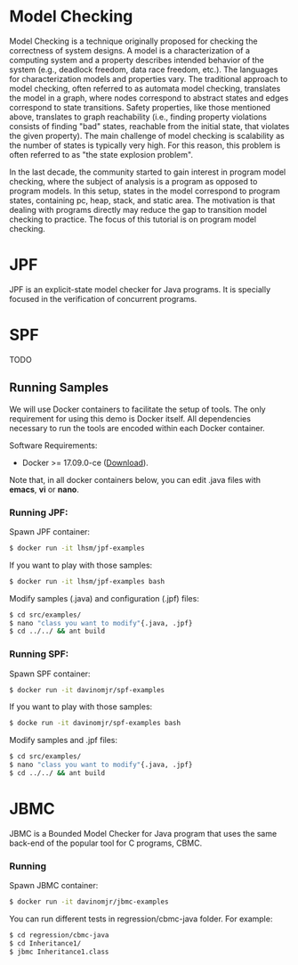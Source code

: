 # Model Checking

Model Checking is a technique originally proposed for checking the correctness of system designs. A model is a characterization of a computing system and a property describes intended behavior of the system (e.g., deadlock freedom, data race freedom, etc.).  The languages for characterization models and properties vary. The traditional approach to model checking, often referred to as automata model checking, translates the model in a graph, where nodes correspond to abstract states and edges correspond to state transitions. Safety properties, like those mentioned above, translates to graph reachability (i.e., finding property violations consists of finding "bad" states, reachable from the initial state, that violates the given property). The main challenge of model checking is scalability as the number of states is typically very high.  For this reason, this problem is often referred to as "the state explosion problem".

In the last decade, the community started to gain interest in program model checking, where the subject of analysis is a program as opposed to program models. In this setup, states in the model correspond to program states, containing pc, heap, stack, and static area. The motivation is that dealing with programs directly may reduce the gap to transition model checking to practice. The focus of this tutorial is on program model checking.

# JPF

JPF is an explicit-state model checker for Java programs.  It is specially focused in the verification of concurrent programs.

# SPF

TODO

## Running Samples

We will use Docker containers to facilitate the setup of tools.  The only requirement for using this demo is Docker itself.  All dependencies necessary to run the tools are encoded within each Docker container.

Software Requirements:
- Docker >= 17.09.0-ce ([Download](https://store.docker.com/search?offering=enterprise&type=edition)).

Note that, in all docker containers below, you can edit .java files with **emacs**, **vi** or **nano**.

### Running JPF:

Spawn JPF container:
```bash
$ docker run -it lhsm/jpf-examples
```

If you want to play with those samples:
```bash
$ docker run -it lhsm/jpf-examples bash
```

Modify samples (.java) and configuration (.jpf) files:
```bash
$ cd src/examples/
$ nano "class you want to modify"{.java, .jpf}
$ cd ../../ && ant build
```

### Running SPF:

Spawn SPF container:
```bash
$ docker run -it davinomjr/spf-examples
```

If you want to play with those samples:
```bash
$ docke run -it davinomjr/spf-examples bash
```

Modify samples and .jpf files:
```bash
$ cd src/examples/
$ nano "class you want to modify"{.java, .jpf}
$ cd ../../ && ant build
```

# JBMC 

JBMC is a Bounded Model Checker for Java program that uses the same back-end of the popular tool for C programs, CBMC.

### Running

Spawn JBMC container:
```bash
$ docker run -it davinomjr/jbmc-examples
```

You can run different tests in regression/cbmc-java folder. For example:
```bash
$ cd regression/cbmc-java
$ cd Inheritance1/
$ jbmc Inheritance1.class
```
